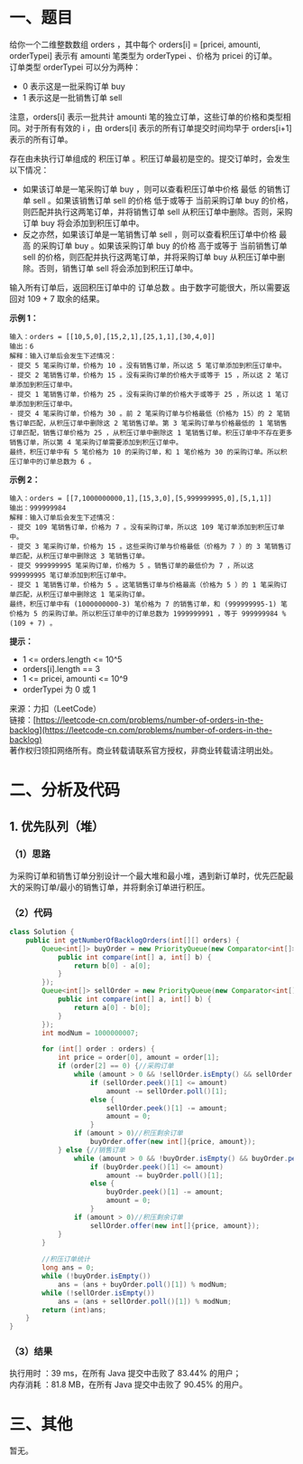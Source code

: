 # 一、题目
给你一个二维整数数组 orders ，其中每个 orders[i] = [pricei, amounti, orderTypei] 表示有 amounti 笔类型为 orderTypei 、价格为 pricei 的订单。       
订单类型 orderTypei 可以分为两种：    
- 0 表示这是一批采购订单 buy
- 1 表示这是一批销售订单 sell
       
注意，orders[i] 表示一批共计 amounti 笔的独立订单，这些订单的价格和类型相同。对于所有有效的 i ，由 orders[i] 表示的所有订单提交时间均早于 orders[i+1] 表示的所有订单。      
     
存在由未执行订单组成的 积压订单 。积压订单最初是空的。提交订单时，会发生以下情况：       
- 如果该订单是一笔采购订单 buy ，则可以查看积压订单中价格 最低 的销售订单 sell 。如果该销售订单 sell 的价格 低于或等于 当前采购订单 buy 的价格，则匹配并执行这两笔订单，并将销售订单 sell 从积压订单中删除。否则，采购订单 buy 将会添加到积压订单中。
- 反之亦然，如果该订单是一笔销售订单 sell ，则可以查看积压订单中价格 最高 的采购订单 buy 。如果该采购订单 buy 的价格 高于或等于 当前销售订单 sell 的价格，则匹配并执行这两笔订单，并将采购订单 buy 从积压订单中删除。否则，销售订单 sell 将会添加到积压订单中。
      
输入所有订单后，返回积压订单中的 订单总数 。由于数字可能很大，所以需要返回对 109 + 7 取余的结果。      
     
**示例 1：**    
```
输入：orders = [[10,5,0],[15,2,1],[25,1,1],[30,4,0]]
输出：6
解释：输入订单后会发生下述情况：
- 提交 5 笔采购订单，价格为 10 。没有销售订单，所以这 5 笔订单添加到积压订单中。
- 提交 2 笔销售订单，价格为 15 。没有采购订单的价格大于或等于 15 ，所以这 2 笔订单添加到积压订单中。
- 提交 1 笔销售订单，价格为 25 。没有采购订单的价格大于或等于 25 ，所以这 1 笔订单添加到积压订单中。
- 提交 4 笔采购订单，价格为 30 。前 2 笔采购订单与价格最低（价格为 15）的 2 笔销售订单匹配，从积压订单中删除这 2 笔销售订单。第 3 笔采购订单与价格最低的 1 笔销售订单匹配，销售订单价格为 25 ，从积压订单中删除这 1 笔销售订单。积压订单中不存在更多销售订单，所以第 4 笔采购订单需要添加到积压订单中。
最终，积压订单中有 5 笔价格为 10 的采购订单，和 1 笔价格为 30 的采购订单。所以积压订单中的订单总数为 6 。
```
**示例 2：**     
```
输入：orders = [[7,1000000000,1],[15,3,0],[5,999999995,0],[5,1,1]]
输出：999999984
解释：输入订单后会发生下述情况：
- 提交 109 笔销售订单，价格为 7 。没有采购订单，所以这 109 笔订单添加到积压订单中。
- 提交 3 笔采购订单，价格为 15 。这些采购订单与价格最低（价格为 7 ）的 3 笔销售订单匹配，从积压订单中删除这 3 笔销售订单。
- 提交 999999995 笔采购订单，价格为 5 。销售订单的最低价为 7 ，所以这 999999995 笔订单添加到积压订单中。
- 提交 1 笔销售订单，价格为 5 。这笔销售订单与价格最高（价格为 5 ）的 1 笔采购订单匹配，从积压订单中删除这 1 笔采购订单。
最终，积压订单中有 (1000000000-3) 笔价格为 7 的销售订单，和 (999999995-1) 笔价格为 5 的采购订单。所以积压订单中的订单总数为 1999999991 ，等于 999999984 % (109 + 7) 。
```
**提示：**    
- 1 <= orders.length <= 10^5
- orders[i].length == 3
- 1 <= pricei, amounti <= 10^9
- orderTypei 为 0 或 1
       
来源：力扣（LeetCode）      
链接：[https://leetcode-cn.com/problems/number-of-orders-in-the-backlog](https://leetcode-cn.com/problems/number-of-orders-in-the-backlog)      
著作权归领扣网络所有。商业转载请联系官方授权，非商业转载请注明出处。     
# 二、分析及代码    
## 1. 优先队列（堆）
### （1）思路
为采购订单和销售订单分别设计一个最大堆和最小堆，遇到新订单时，优先匹配最大的采购订单/最小的销售订单，并将剩余订单进行积压。      
### （2）代码
```java
class Solution {
    public int getNumberOfBacklogOrders(int[][] orders) {
        Queue<int[]> buyOrder = new PriorityQueue(new Comparator<int[]>() {//最大堆
            public int compare(int[] a, int[] b) {
                return b[0] - a[0];
            }
        });
        Queue<int[]> sellOrder = new PriorityQueue(new Comparator<int[]>() {//最小堆
            public int compare(int[] a, int[] b) {
                return a[0] - b[0];
            }
        });
        int modNum = 1000000007;

        for (int[] order : orders) {
            int price = order[0], amount = order[1];
            if (order[2] == 0) {//采购订单
                while (amount > 0 && !sellOrder.isEmpty() && sellOrder.peek()[0] <= price)//有可匹配执行的订单
                    if (sellOrder.peek()[1] <= amount)
                        amount -= sellOrder.poll()[1];
                    else {
                        sellOrder.peek()[1] -= amount;
                        amount = 0;
                    }
                if (amount > 0)//积压剩余订单
                    buyOrder.offer(new int[]{price, amount});
            } else {//销售订单
                while (amount > 0 && !buyOrder.isEmpty() && buyOrder.peek()[0] >= price)//有可匹配执行的订单
                    if (buyOrder.peek()[1] <= amount)
                        amount -= buyOrder.poll()[1];
                    else {
                        buyOrder.peek()[1] -= amount;
                        amount = 0;
                    }
                if (amount > 0)//积压剩余订单
                    sellOrder.offer(new int[]{price, amount});
            }
        }
        
        //积压订单统计
        long ans = 0;
        while (!buyOrder.isEmpty())
            ans = (ans + buyOrder.poll()[1]) % modNum;
        while (!sellOrder.isEmpty())
            ans = (ans + sellOrder.poll()[1]) % modNum;            
        return (int)ans;
    }
}
```
### （3）结果
执行用时 ：39 ms，在所有 Java 提交中击败了 83.44% 的用户；    
内存消耗 ：81.8 MB，在所有 Java 提交中击败了 90.45% 的用户。      
# 三、其他
暂无。  
